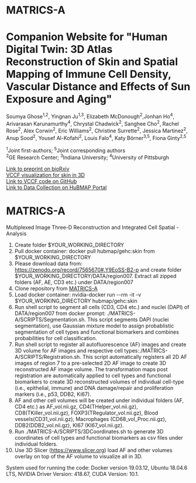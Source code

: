 # MATRICS-A
# Companion Website for "Human Digital Twin: 3D Atlas Reconstruction of Skin and Spatial Mapping of Immune Cell Density, Vascular Distance and Effects of Sun Exposure and Aging"
Soumya Ghose<sup>1,2</sup>, Yingnan Ju<sup>1,3</sup>, Elizabeth McDonough<sup>2</sup>,Jonhan Ho<sup>4</sup>, Arivarasan Karunamurthy<sup>4</sup>, Chrystal Chadwick<sup>2</sup>, Sanghee Cho<sup>2</sup>, Rachel Rose<sup>2</sup>, Alex Corwin<sup>2</sup>, Eric Williams<sup>2</sup>, Christine Surrette<sup>2</sup>, Jessica Martinez<sup>2</sup>, Anup Sood<sup>2</sup>, Yousef Al-Kofahi<sup>2</sup>, Louis Falo<sup>4</sup>, Katy Börner<sup>3,5</sup>, Fiona Ginty<sup>2,5</sup>

<sup>1</sup>Joint first-authors; <sup>5</sup>Joint corresponding authors <br>
<sup>2</sup>GE Research Center; <sup>3</sup>Indiana University; <sup>4</sup>University of Pittsburgh

[Link to preprint on bioRxiv](https://www.biorxiv.org/content/10.1101/2022.03.30.486438v1)<br> 
[VCCF visualization for skin in 3D](https://github.com/hubmapconsortium/vccf-visualization-2022)<br>
[Link to VCCF code on GitHub](https://github.com/hubmapconsortium/vccf-visualization-2022)<br>
[Link to Data Collection on HuBMAP Portal](https://portal.hubmapconsortium.org/browse/collection/34b068d4a926f77fd98b3d968b6c172f)

# MATRICS-A
Multiplexed Image Three-D Reconstruction and Integrated Cell Spatial -Analysis
1. Create folder $YOUR_WORKING_DIRECTORY 
2. Pull docker container: docker pull hubmap/gehc:skin from $YOUR_WORKING_DIRECTORY
3. Please download data from: https://zenodo.org/record/7565670#.Y9EoSS-B2-p 
   and create folder $YOUR_WORKING_DIRECTORY/DATA/region007. Extract all zipped folders (AF, AE, CD3 etc.) under DATA/region007
4. Clone repository from [MATRICS-A](https://github.com/hubmapconsortium/MATRICS-A.git)   
5. Load docker container: nvidia-docker run --rm -it -v $YOUR_WORKING_DIRECTORY hubmap/gehc:skin
6. Run shell script to segment all cells (CD3, CD4 etc.) and nuclei (DAPI) of DATA/region007 from docker prompt: ./MATRICS-A/SCRIPTS/Segmentation.sh. This script segments DAPI (nuclei segmentation), use Gaussian mixture model to assign probablistic segmentation of cell types and functional biomarkers and combines probabilities for cell classification.   
7. Run shell script to register all autofluorescence (AF) images and create 3D volume for AF images and respective cell types:./MATRICS-A/SCRIPTS/Registration.sh. This script automatically registers all 2D AF images of region 7 to a pre-selected 2D AF image to create 3D reconstructed AF image volume. The transformation maps post registration are automatically applied to cell types and functional biomarkers to create 3D reconstructed volumes of individual cell-type (i.e., epithelial, immune) and DNA damage/repair and proliferation markers (i.e., p53, DDB2, Ki67). 
8. AF and other cell volumes will be created under individual folders (AF, CD4 etc.) as AF_vol.nii.gz, CD4(THelper_vol.nii.gz), CD8(TKiller_vol.nii.gz), FOXP3(TRegulator_vol.nii.gz), Blood vessels(CD31_vol.nii.gz), Macrophages (CD68_vol_Proc.nii.gz), DDB2(DDB2_vol.nii.gz), KI67 (KI67_vol.nii.gz).
9. Run ./MATRICS-A/SCRIPTS/3DCoordinates.sh to generate 3D coordinates of cell types and functional biomarkers as csv files under individual folders.
9. Use 3D Slicer (https://www.slicer.org) load AF and other volumes overlay on top of the AF volume to visualize all in 3D. 


System used for running the code:
Docker version 19.03.12, Ubuntu 18.04.6 LTS, NVIDIA Driver Version: 418.67, CUDA Version: 10.1.
